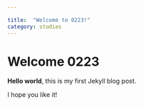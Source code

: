 ```yaml
---

title:  "Welcome to 0223!"
category: studies
---
```


# Welcome 0223

**Hello world**, this is my first Jekyll blog post.

I hope you like it!